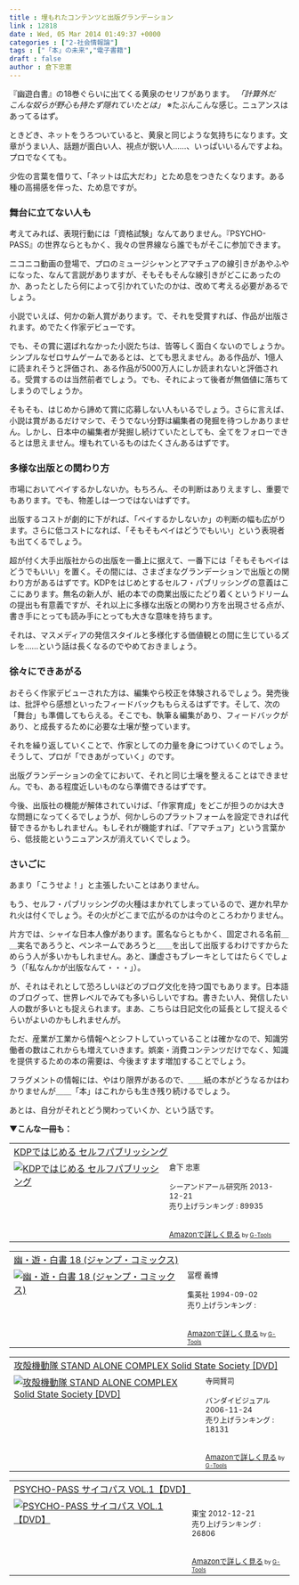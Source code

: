 ```yaml
---
title : 埋もれたコンテンツと出版グランデーション
link : 12818
date : Wed, 05 Mar 2014 01:49:37 +0000
categories : ["2-社会情報論"]
tags : ["「本」の未来","電子書籍"]
draft : false
author : 倉下忠憲
---
```


『幽遊白書』の18巻ぐらいに出てくる黄泉のセリフがあります。
<em>
「計算外だ　こんな奴らが野心も持たず隠れていたとは」</em>
※たぶんこんな感じ。ニュアンスはあってるはず。

ときどき、ネットをうろついていると、黄泉と同じような気持ちになります。文章がうまい人、話題が面白い人、視点が鋭い人……、いっぱいいるんですよね。プロでなくても。

少佐の言葉を借りて、「ネットは広大だわ」とため息をつきたくなります。ある種の高揚感を伴った、ため息ですが。

<H3>舞台に立てない人も</H3>

考えてみれば、表現行動には「資格試験」なんてありません。『PSYCHO-PASS』の世界ならともかく、我々の世界線なら誰でもがそこに参加できます。

ニコニコ動画の登場で、プロのミュージシャンとアマチュアの線引きがあやふやになった、なんて言説がありますが、そもそもそんな線引きがどこにあったのか、あったとしたら何によって引かれていたのかは、改めて考える必要があるでしょう。

小説でいえば、何かの新人賞があります。で、それを受賞すれば、作品が出版されます。めでたく作家デビューです。

でも、その賞に選ばれなかった小説たちは、皆等しく面白くないのでしょうか。シンプルなゼロサムゲームであるとは、とても思えません。ある作品が、1億人に読まれそうと評価され、ある作品が5000万人にしか読まれないと評価される。受賞するのは当然前者でしょう。でも、それによって後者が無価値に落ちてしまうのでしょうか。

そもそも、はじめから諦めて賞に応募しない人もいるでしょう。さらに言えば、小説は賞があるだけマシで、そうでない分野は編集者の発掘を待つしかありません。しかし、日本中の編集者が発掘し続けていたとしても、全てをフォローできるとは思えません。埋もれているものはたくさんあるはずです。

<H3>多様な出版との関わり方</H3>

市場においてペイするかしないか。もちろん、その判断はありえますし、重要でもあります。でも、物差しは一つではないはずです。

出版するコストが劇的に下がれば、「ペイするかしないか」の判断の幅も広がります。さらに低コストになれば、「そもそもペイはどうでもいい」という表現者も出てくるでしょう。

超が付く大手出版社からの出版を一番上に据えて、一番下には「そもそもペイはどうでもいい」を置く。その間には、さまざまなグランデーションで出版との関わり方があるはずです。KDPをはじめとするセルフ・パブリッシングの意義はここにあります。無名の新人が、紙の本での商業出版にたどり着くというドリームの提出も有意義ですが、それ以上に多様な出版との関わり方を出現させる点が、書き手にとっても読み手にとっても大きな意味を持ちます。

それは、マスメディアの発信スタイルと多様化する価値観との間に生じているズレを……という話は長くなるのでやめておきましょう。

<H3>徐々にできあがる</H3>

おそらく作家デビューされた方は、編集やら校正を体験されるでしょう。発売後は、批評やら感想といったフィードバックももらえるはずです。そして、次の「舞台」も準備してもらえる。そこでも、執筆＆編集があり、フィードバックがあり、と成長するために必要な土壌が整っています。

それを繰り返していくことで、作家としての力量を身につけていくのでしょう。そうして、プロが「できあがっていく」のです。

出版グランデーションの全てにおいて、それと同じ土壌を整えることはできません。でも、ある程度近しいものなら準備できるはずです。

今後、出版社の機能が解体されていけば、「作家育成」をどこが担うのかは大きな問題になってくるでしょうが、何かしらのプラットフォームを設定できれば代替できるかもしれません。もしそれが機能すれば、「アマチュア」という言葉から、低技能というニュアンスが消えていくでしょう。

<H3>さいごに</H3>

あまり「こうせよ！」と主張したいことはありません。

もう、セルフ・パブリッシングの火種はまかれてしまっているので、遅かれ早かれ火は付くでしょう。その火がどこまで広がるのかは今のところわかりません。

片方では、シャイな日本人像があります。匿名ならともかく、固定される名前＿＿実名であろうと、ペンネームであろうと＿＿を出して出版するわけですからためらう人が多いかもしれません。あと、謙虚さもブレーキとしてはたらくでしょう（「私なんかが出版なんて・・・」）。

が、それはそれとして恐ろしいほどのブログ文化を持つ国でもあります。日本語のブログって、世界レベルでみても多いらしいですね。書きたい人、発信したい人の数が多いとも捉えられます。まあ、こちらは日記文化の延長として捉えるぐらいがよいのかもしれませんが。

ただ、産業が工業から情報へとシフトしていっていることは確かなので、知識労働者の数はこれからも増えていきます。娯楽・消費コンテンツだけでなく、知識を提供するための本の需要は、今後ますます増加することでしょう。

フラグメントの情報には、やはり限界があるので、＿＿紙の本がどうなるかはわかりませんが＿＿「本」はこれからも生き残り続けるでしょう。

あとは、自分がそれとどう関わっていくか、という話です。

<strong>▼こんな一冊も：</strong>
<table  border="0" cellpadding="5"><tr><td colspan="2"><a href="http://www.amazon.co.jp/KDP%E3%81%A7%E3%81%AF%E3%81%98%E3%82%81%E3%82%8B-%E3%82%BB%E3%83%AB%E3%83%95%E3%83%91%E3%83%96%E3%83%AA%E3%83%83%E3%82%B7%E3%83%B3%E3%82%B0-%E5%80%89%E4%B8%8B-%E5%BF%A0%E6%86%B2/dp/4863541384%3FSubscriptionId%3D15SMZCTB9V8NGR2TW082%26tag%3Drashita1000-22%26linkCode%3Dxm2%26camp%3D2025%26creative%3D165953%26creativeASIN%3D4863541384" target="_blank">KDPではじめる セルフパブリッシング</a><img src="http://www.assoc-amazon.jp/e/ir?t=rashita1000-22&l=ur2&o=9" width="1" height="1" style="border: none;" alt="" /></td></tr><tr><td valign="top"><a href="http://www.amazon.co.jp/KDP%E3%81%A7%E3%81%AF%E3%81%98%E3%82%81%E3%82%8B-%E3%82%BB%E3%83%AB%E3%83%95%E3%83%91%E3%83%96%E3%83%AA%E3%83%83%E3%82%B7%E3%83%B3%E3%82%B0-%E5%80%89%E4%B8%8B-%E5%BF%A0%E6%86%B2/dp/4863541384%3FSubscriptionId%3D15SMZCTB9V8NGR2TW082%26tag%3Drashita1000-22%26linkCode%3Dxm2%26camp%3D2025%26creative%3D165953%26creativeASIN%3D4863541384" target="_blank"><img src="http://ecx.images-amazon.com/images/I/51XYQ5BxD0L._SL160_.jpg" border="0" alt="KDPではじめる セルフパブリッシング" /></a></td><td valign="top"><font size="-1">倉下 忠憲 <br /><br />シーアンドアール研究所  2013-12-21<br />売り上げランキング : 89935<br /><br /><br /><a href="http://www.amazon.co.jp/KDP%E3%81%A7%E3%81%AF%E3%81%98%E3%82%81%E3%82%8B-%E3%82%BB%E3%83%AB%E3%83%95%E3%83%91%E3%83%96%E3%83%AA%E3%83%83%E3%82%B7%E3%83%B3%E3%82%B0-%E5%80%89%E4%B8%8B-%E5%BF%A0%E6%86%B2/dp/4863541384%3FSubscriptionId%3D15SMZCTB9V8NGR2TW082%26tag%3Drashita1000-22%26linkCode%3Dxm2%26camp%3D2025%26creative%3D165953%26creativeASIN%3D4863541384" target="_blank">Amazonで詳しく見る</a></font><font size="-2"> by <a href="http://www.goodpic.com/mt/aws/index.html" >G-Tools</a></font></td></tr></table>

<table  border="0" cellpadding="5"><tr><td colspan="2"><a href="http://www.amazon.co.jp/%E5%B9%BD%E3%83%BB%E9%81%8A%E3%83%BB%E7%99%BD%E6%9B%B8-18-%E3%82%B8%E3%83%A3%E3%83%B3%E3%83%97%E3%83%BB%E3%82%B3%E3%83%9F%E3%83%83%E3%82%AF%E3%82%B9-%E5%86%A8%E6%A8%AB-%E7%BE%A9%E5%8D%9A/dp/4088715241%3FSubscriptionId%3D15SMZCTB9V8NGR2TW082%26tag%3Drashita1000-22%26linkCode%3Dxm2%26camp%3D2025%26creative%3D165953%26creativeASIN%3D4088715241" target="_blank">幽・遊・白書 18 (ジャンプ・コミックス)</a><img src="http://www.assoc-amazon.jp/e/ir?t=rashita1000-22&l=ur2&o=9" width="1" height="1" style="border: none;" alt="" /></td></tr><tr><td valign="top"><a href="http://www.amazon.co.jp/%E5%B9%BD%E3%83%BB%E9%81%8A%E3%83%BB%E7%99%BD%E6%9B%B8-18-%E3%82%B8%E3%83%A3%E3%83%B3%E3%83%97%E3%83%BB%E3%82%B3%E3%83%9F%E3%83%83%E3%82%AF%E3%82%B9-%E5%86%A8%E6%A8%AB-%E7%BE%A9%E5%8D%9A/dp/4088715241%3FSubscriptionId%3D15SMZCTB9V8NGR2TW082%26tag%3Drashita1000-22%26linkCode%3Dxm2%26camp%3D2025%26creative%3D165953%26creativeASIN%3D4088715241" target="_blank"><img src="http://ecx.images-amazon.com/images/I/515aZ6YPgKL._SL160_.jpg" border="0" alt="幽・遊・白書 18 (ジャンプ・コミックス)" /></a></td><td valign="top"><font size="-1">冨樫 義博 <br /><br />集英社  1994-09-02<br />売り上げランキング : <br /><br /><br /><a href="http://www.amazon.co.jp/%E5%B9%BD%E3%83%BB%E9%81%8A%E3%83%BB%E7%99%BD%E6%9B%B8-18-%E3%82%B8%E3%83%A3%E3%83%B3%E3%83%97%E3%83%BB%E3%82%B3%E3%83%9F%E3%83%83%E3%82%AF%E3%82%B9-%E5%86%A8%E6%A8%AB-%E7%BE%A9%E5%8D%9A/dp/4088715241%3FSubscriptionId%3D15SMZCTB9V8NGR2TW082%26tag%3Drashita1000-22%26linkCode%3Dxm2%26camp%3D2025%26creative%3D165953%26creativeASIN%3D4088715241" target="_blank">Amazonで詳しく見る</a></font><font size="-2"> by <a href="http://www.goodpic.com/mt/aws/index.html" >G-Tools</a></font></td></tr></table>

<table  border="0" cellpadding="5"><tr><td colspan="2"><a href="http://www.amazon.co.jp/%E6%94%BB%E6%AE%BB%E6%A9%9F%E5%8B%95%E9%9A%8A-STAND-ALONE-COMPLEX-Society/dp/B000GLKNO6%3FSubscriptionId%3D15SMZCTB9V8NGR2TW082%26tag%3Drashita1000-22%26linkCode%3Dxm2%26camp%3D2025%26creative%3D165953%26creativeASIN%3DB000GLKNO6" target="_blank">攻殻機動隊 STAND ALONE COMPLEX Solid State Society [DVD]</a><img src="http://www.assoc-amazon.jp/e/ir?t=rashita1000-22&l=ur2&o=9" width="1" height="1" style="border: none;" alt="" /></td></tr><tr><td valign="top"><a href="http://www.amazon.co.jp/%E6%94%BB%E6%AE%BB%E6%A9%9F%E5%8B%95%E9%9A%8A-STAND-ALONE-COMPLEX-Society/dp/B000GLKNO6%3FSubscriptionId%3D15SMZCTB9V8NGR2TW082%26tag%3Drashita1000-22%26linkCode%3Dxm2%26camp%3D2025%26creative%3D165953%26creativeASIN%3DB000GLKNO6" target="_blank"><img src="http://ecx.images-amazon.com/images/I/511JSDWBTPL._SL160_.jpg" border="0" alt="攻殻機動隊 STAND ALONE COMPLEX Solid State Society [DVD]" /></a></td><td valign="top"><font size="-1">寺岡賢司 <br /><br />バンダイビジュアル  2006-11-24<br />売り上げランキング : 18131<br /><br /><br /><a href="http://www.amazon.co.jp/%E6%94%BB%E6%AE%BB%E6%A9%9F%E5%8B%95%E9%9A%8A-STAND-ALONE-COMPLEX-Society/dp/B000GLKNO6%3FSubscriptionId%3D15SMZCTB9V8NGR2TW082%26tag%3Drashita1000-22%26linkCode%3Dxm2%26camp%3D2025%26creative%3D165953%26creativeASIN%3DB000GLKNO6" target="_blank">Amazonで詳しく見る</a></font><font size="-2"> by <a href="http://www.goodpic.com/mt/aws/index.html" >G-Tools</a></font></td></tr></table>

<table  border="0" cellpadding="5"><tr><td colspan="2"><a href="http://www.amazon.co.jp/PSYCHO-PASS-%E3%82%B5%E3%82%A4%E3%82%B3%E3%83%91%E3%82%B9-VOL-1%E3%80%90DVD%E3%80%91-%E9%96%A2%E6%99%BA%E4%B8%80/dp/B009PGI6CE%3FSubscriptionId%3D15SMZCTB9V8NGR2TW082%26tag%3Drashita1000-22%26linkCode%3Dxm2%26camp%3D2025%26creative%3D165953%26creativeASIN%3DB009PGI6CE" target="_blank">PSYCHO-PASS サイコパス VOL.1【DVD】</a><img src="http://www.assoc-amazon.jp/e/ir?t=rashita1000-22&l=ur2&o=9" width="1" height="1" style="border: none;" alt="" /></td></tr><tr><td valign="top"><a href="http://www.amazon.co.jp/PSYCHO-PASS-%E3%82%B5%E3%82%A4%E3%82%B3%E3%83%91%E3%82%B9-VOL-1%E3%80%90DVD%E3%80%91-%E9%96%A2%E6%99%BA%E4%B8%80/dp/B009PGI6CE%3FSubscriptionId%3D15SMZCTB9V8NGR2TW082%26tag%3Drashita1000-22%26linkCode%3Dxm2%26camp%3D2025%26creative%3D165953%26creativeASIN%3DB009PGI6CE" target="_blank"><img src="http://ecx.images-amazon.com/images/I/419OnfyjdAL._SL160_.jpg" border="0" alt="PSYCHO-PASS サイコパス VOL.1【DVD】" /></a></td><td valign="top"><font size="-1"><br />東宝  2012-12-21<br />売り上げランキング : 26806<br /><br /><br /><a href="http://www.amazon.co.jp/PSYCHO-PASS-%E3%82%B5%E3%82%A4%E3%82%B3%E3%83%91%E3%82%B9-VOL-1%E3%80%90DVD%E3%80%91-%E9%96%A2%E6%99%BA%E4%B8%80/dp/B009PGI6CE%3FSubscriptionId%3D15SMZCTB9V8NGR2TW082%26tag%3Drashita1000-22%26linkCode%3Dxm2%26camp%3D2025%26creative%3D165953%26creativeASIN%3DB009PGI6CE" target="_blank">Amazonで詳しく見る</a></font><font size="-2"> by <a href="http://www.goodpic.com/mt/aws/index.html" >G-Tools</a></font></td></tr></table>
